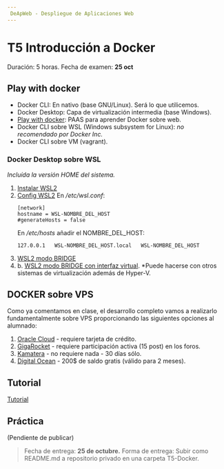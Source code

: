 ```yaml
---
 DeApWeb - Despliegue de Aplicaciones Web
---
```


# T5 Introducción a Docker

Duración: 5 horas.
Fecha de examen: **25 oct**

## Play with docker
+ Docker CLI: En nativo (base GNU/Linux). Será lo que utilicemos.
+ Docker Desktop: Capa de virtualización intermedia (base Windows).
+ [Play with docker](https://labs.play-with-docker.com/): PAAS para aprender Docker sobre web.
+ Docker CLI sobre WSL (Windows subsystem for Linux): *no recomendado por Docker Inc.*
+ Docker CLI sobre VM (vagrant).

### Docker Desktop sobre WSL
*Incluída la versión HOME del sistema.*

1. [Instalar WSL2](https://www.docker.com/blog/docker-desktop-for-windows-home-is-here/)
2. [Config WSL2](https://learn.microsoft.com/en-us/windows/wsl/wsl-config)
   En */etc/wsl.conf*:
   ```
   [network]
   hostname = WSL-NOMBRE_DEL_HOST
   #generateHosts = false
   ```
   En */etc/hosts* añadir el NOMBRE_DEL_HOST:
   ```
   127.0.0.1   WSL-NOMBRE_DEL_HOST.local   WSL-NOMBRE_DEL_HOST
   ```
3. [WSL2 modo BRIDGE](https://develmonk.com/2021/06/05/easiest-wsl2-bridge-network-without-hyper-v-virtual-network-manager/)
3. b. [WSL2 modo BRIDGE con interfaz virtual](https://randombytes.substack.com/p/bridged-networking-under-wsl). *Puede hacerse con otros sistemas de virtualización además de Hyper-V.

## DOCKER sobre VPS
Como ya comentamos en clase, el desarrollo completo vamos a realizarlo fundamentalmente sobre VPS proporcionando las siguientes opciones al alumnado:
1. [Oracle Cloud](https://signup.cloud.oracle.com/?sourceType=_ref_coc-asset-opcSignIn&language=en_ES?redirect_uri=https://cloud.oracle.com/) - requiere tarjeta de crédito.
2. [GigaRocket](https://www.gigarocket.net/free-vps.php) - requiere participación activa (15 post) en los foros.
3. [Kamatera](https://www.kamatera.com/express/compute/?HT=1&tcampaign=35426_385080_ha4134547238662234&bta=35426&nci=5566&afp=ha4134547238662234) - no requiere nada - 30 días sólo.
4. [Digital Ocean](https://cloud.digitalocean.com/registrations/new) - 200$ de saldo gratis (válido para 2 meses).

## Tutorial
[Tutorial](https://moodle.educarex.es/iescastelarfp/pluginfile.php/46278/mod_resource/content/1/contenedores.pdf)


## Práctica
(Pendiente de publicar)

> Fecha de entrega: **25 de octubre.**
> Forma de entrega: Subir como README.md a repositorio privado en una carpeta T5-Docker.
